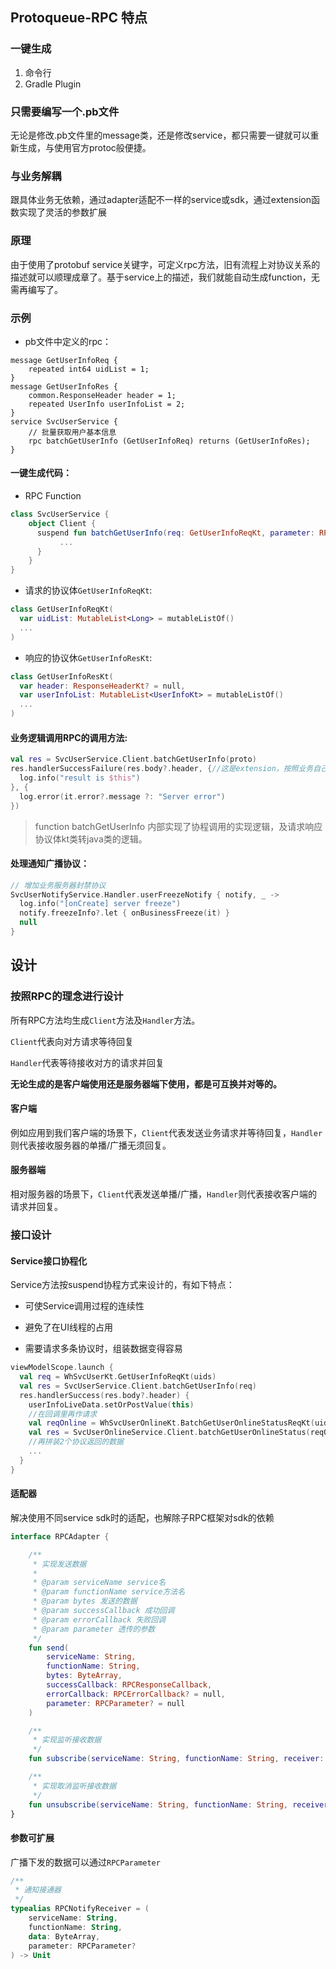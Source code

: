 ## Protoqueue-RPC 特点

### 一键生成

1. 命令行
2. Gradle Plugin



### 只需要编写一个.pb文件

无论是修改.pb文件里的message类，还是修改service，都只需要一键就可以重新生成，与使用官方protoc般便捷。



### 与业务解耦

跟具体业务无依赖，通过adapter适配不一样的service或sdk，通过extension函数实现了灵活的参数扩展



### 原理

由于使用了protobuf service关键字，可定义rpc方法，旧有流程上对协议关系的描述就可以顺理成章了。基于service上的描述，我们就能自动生成function，无需再编写了。



### 示例

- pb文件中定义的rpc：

```
message GetUserInfoReq {
    repeated int64 uidList = 1;
}
message GetUserInfoRes {
    common.ResponseHeader header = 1;
    repeated UserInfo userInfoList = 2; 
}
service SvcUserService {
    // 批量获取用户基本信息
    rpc batchGetUserInfo (GetUserInfoReq) returns (GetUserInfoRes);
}    
```

#### 一键生成代码：

- RPC Function


```kotlin
class SvcUserService {
    object Client {
      suspend fun batchGetUserInfo(req: GetUserInfoReqKt, parameter: RPCParameter? = null): RPCResponse<GetUserInfoResKt> {
           ...
      }
    }
}
```

- 请求的协议体`GetUserInfoReqKt`:

```kotlin
class GetUserInfoReqKt(
  var uidList: MutableList<Long> = mutableListOf()
  ...
)
```

- 响应的协议休`GetUserInfoResKt`:

```kotlin
class GetUserInfoResKt(
  var header: ResponseHeaderKt? = null,
  var userInfoList: MutableList<UserInfoKt> = mutableListOf()
  ...
) 
```



#### 业务逻辑调用RPC的调用方法:

```kotlin
val res = SvcUserService.Client.batchGetUserInfo(proto)
res.handlerSuccessFailure(res.body?.header, {//这是extension，按照业务自己进行扩展
  log.info("result is $this")
}, {
  log.error(it.error?.message ?: "Server error")
})
```



> function batchGetUserInfo 内部实现了协程调用的实现逻辑，及请求响应协议体kt类转java类的逻辑。



#### 处理通知广播协议：

```kotlin
// 增加业务服务器封禁协议
SvcUserNotifyService.Handler.userFreezeNotify { notify, _ ->
  log.info("[onCreate] server freeze")
  notify.freezeInfo?.let { onBusinessFreeze(it) }
  null
}
```



## 设计

### 按照RPC的理念进行设计

所有RPC方法均生成`Client`方法及`Handler`方法。

`Client`代表向对方请求等待回复

`Handler`代表等待接收对方的请求并回复

**无论生成的是客户端使用还是服务器端下使用，都是可互换并对等的。**



#### 客户端

例如应用到我们客户端的场景下，`Client`代表发送业务请求并等待回复，`Handler`则代表接收服务器的单播/广播无须回复。



#### 服务器端

相对服务器的场景下，`Client`代表发送单播/广播，`Handler`则代表接收客户端的请求并回复。



### 接口设计

#### Service接口协程化

Service方法按suspend协程方式来设计的，有如下特点：

- 可使Service调用过程的连续性

- 避免了在UI线程的占用
- 需要请求多条协议时，组装数据变得容易



```kotlin
viewModelScope.launch {
  val req = WhSvcUserKt.GetUserInfoReqKt(uids)
  val res = SvcUserService.Client.batchGetUserInfo(req)
  res.handlerSuccess(res.body?.header) {
    userInfoLiveData.setOrPostValue(this)
    //在回调里再作请求
    val reqOnline = WhSvcUserOnlineKt.BatchGetUserOnlineStatusReqKt(uid)
    val res = SvcUserOnlineService.Client.batchGetUserOnlineStatus(reqOnline)
    //再拼装2个协议返回的数据
    ...
  }
}
```



#### 适配器

解决使用不同service sdk时的适配，也解除子RPC框架对sdk的依赖

```kotlin
interface RPCAdapter {

    /**
     * 实现发送数据
     *
     * @param serviceName service名
     * @param functionName service方法名
     * @param bytes 发送的数据
     * @param successCallback 成功回调
     * @param errorCallback 失败回调
     * @param parameter 透传的参数
     */
    fun send(
        serviceName: String,
        functionName: String,
        bytes: ByteArray,
        successCallback: RPCResponseCallback,
        errorCallback: RPCErrorCallback? = null,
        parameter: RPCParameter? = null
    )

    /**
     * 实现监听接收数据
     */
    fun subscribe(serviceName: String, functionName: String, receiver: RPCNotifyReceiver)

    /**
     * 实现取消监听接收数据
     */
    fun unsubscribe(serviceName: String, functionName: String, receiver: RPCNotifyReceiver)
}
```



#### 参数可扩展

广播下发的数据可以通过`RPCParameter`

```kotlin
/**
 * 通知接通器
 */
typealias RPCNotifyReceiver = (
    serviceName: String,
    functionName: String,
    data: ByteArray,
    parameter: RPCParameter?
) -> Unit
```



